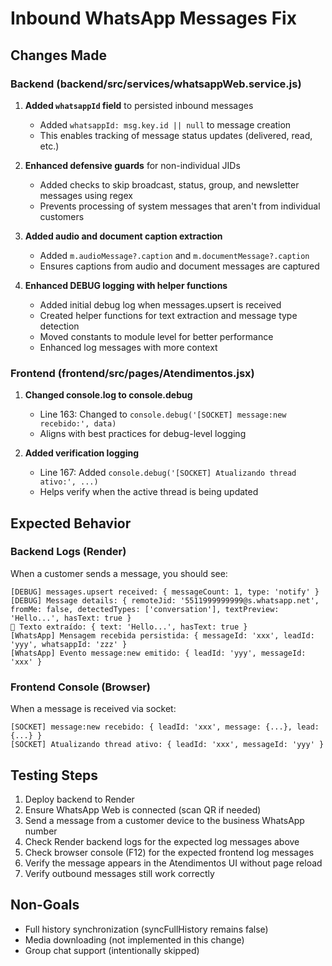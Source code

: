 # Inbound WhatsApp Messages Fix

## Changes Made

### Backend (backend/src/services/whatsappWeb.service.js)

1. **Added `whatsappId` field** to persisted inbound messages
   - Added `whatsappId: msg.key.id || null` to message creation
   - This enables tracking of message status updates (delivered, read, etc.)

2. **Enhanced defensive guards** for non-individual JIDs
   - Added checks to skip broadcast, status, group, and newsletter messages using regex
   - Prevents processing of system messages that aren't from individual customers

3. **Added audio and document caption extraction**
   - Added `m.audioMessage?.caption` and `m.documentMessage?.caption`
   - Ensures captions from audio and document messages are captured

4. **Enhanced DEBUG logging with helper functions**
   - Added initial debug log when messages.upsert is received
   - Created helper functions for text extraction and message type detection
   - Moved constants to module level for better performance
   - Enhanced log messages with more context

### Frontend (frontend/src/pages/Atendimentos.jsx)

1. **Changed console.log to console.debug**
   - Line 163: Changed to `console.debug('[SOCKET] message:new recebido:', data)`
   - Aligns with best practices for debug-level logging

2. **Added verification logging**
   - Line 167: Added `console.debug('[SOCKET] Atualizando thread ativo:', ...)`
   - Helps verify when the active thread is being updated

## Expected Behavior

### Backend Logs (Render)
When a customer sends a message, you should see:
```
[DEBUG] messages.upsert received: { messageCount: 1, type: 'notify' }
[DEBUG] Message details: { remoteJid: '5511999999999@s.whatsapp.net', fromMe: false, detectedTypes: ['conversation'], textPreview: 'Hello...', hasText: true }
💬 Texto extraído: { text: 'Hello...', hasText: true }
[WhatsApp] Mensagem recebida persistida: { messageId: 'xxx', leadId: 'yyy', whatsappId: 'zzz' }
[WhatsApp] Evento message:new emitido: { leadId: 'yyy', messageId: 'xxx' }
```

### Frontend Console (Browser)
When a message is received via socket:
```
[SOCKET] message:new recebido: { leadId: 'xxx', message: {...}, lead: {...} }
[SOCKET] Atualizando thread ativo: { leadId: 'xxx', messageId: 'yyy' }
```

## Testing Steps

1. Deploy backend to Render
2. Ensure WhatsApp Web is connected (scan QR if needed)
3. Send a message from a customer device to the business WhatsApp number
4. Check Render backend logs for the expected log messages above
5. Check browser console (F12) for the expected frontend log messages
6. Verify the message appears in the Atendimentos UI without page reload
7. Verify outbound messages still work correctly

## Non-Goals

- Full history synchronization (syncFullHistory remains false)
- Media downloading (not implemented in this change)
- Group chat support (intentionally skipped)
